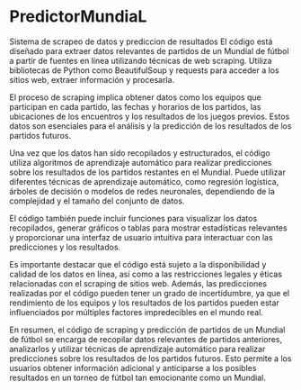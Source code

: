 # PredictorMundiaL
Sistema de scrapeo de datos y prediccion de resultados
El código está diseñado para extraer datos relevantes de partidos de un Mundial de fútbol a partir de fuentes en línea utilizando técnicas de web scraping. Utiliza bibliotecas de Python como BeautifulSoup y requests para acceder a los sitios web, extraer información y procesarla.

El proceso de scraping implica obtener datos como los equipos que participan en cada partido, las fechas y horarios de los partidos, las ubicaciones de los encuentros y los resultados de los juegos previos. Estos datos son esenciales para el análisis y la predicción de los resultados de los partidos futuros.

Una vez que los datos han sido recopilados y estructurados, el código utiliza algoritmos de aprendizaje automático para realizar predicciones sobre los resultados de los partidos restantes en el Mundial. Puede utilizar diferentes técnicas de aprendizaje automático, como regresión logística, árboles de decisión o modelos de redes neuronales, dependiendo de la complejidad y el tamaño del conjunto de datos.

El código también puede incluir funciones para visualizar los datos recopilados, generar gráficos o tablas para mostrar estadísticas relevantes y proporcionar una interfaz de usuario intuitiva para interactuar con las predicciones y los resultados.

Es importante destacar que el código está sujeto a la disponibilidad y calidad de los datos en línea, así como a las restricciones legales y éticas relacionadas con el scraping de sitios web. Además, las predicciones realizadas por el código pueden tener un grado de incertidumbre, ya que el rendimiento de los equipos y los resultados de los partidos pueden estar influenciados por múltiples factores impredecibles en el mundo real.

En resumen, el código de scraping y predicción de partidos de un Mundial de fútbol se encarga de recopilar datos relevantes de partidos anteriores, analizarlos y utilizar técnicas de aprendizaje automático para realizar predicciones sobre los resultados de los partidos futuros. Esto permite a los usuarios obtener información adicional y anticiparse a los posibles resultados en un torneo de fútbol tan emocionante como un Mundial.
